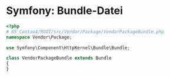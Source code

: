 # Symfony: Bundle-Datei

```php
<?php
# 05_Contao4/ROOT/src/Vendor/Package/VendorPackageBundle.php
namespace Vendor\Package;

use Symfony\Component\HttpKernel\Bundle\Bundle;

class VendorPackageBundle extends Bundle
{
}
```
